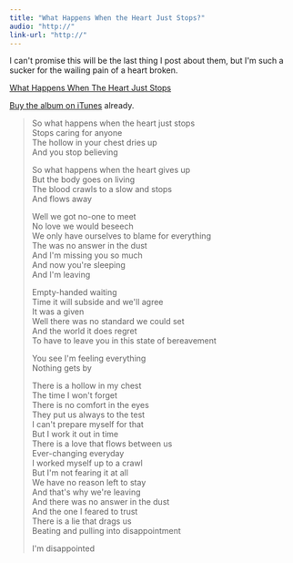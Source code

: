 ```yaml
---
title: "What Happens When the Heart Just Stops?"
audio: "http://"
link-url: "http://"
---
```

<p>I can't promise this will be the last thing I post about them, but I'm such a sucker for the wailing pain of a heart broken.</p>
<p><a href='https://chrisenns.com/wp-content/uploads/2009/11/What-Happens-When-The-Heart-Just-Stops1.mp3' class="wpaudio" >What Happens When The Heart Just Stops</a></p>
<p><a href="http://click.linksynergy.com/fs-bin/stat?id=6PFrOqNV4B8&offerid=146261&type=3&subid=0&tmpid=1826&RD_PARM1=http%253A%252F%252Fitunes.apple.com%252Fca%252Falbum%252Fstrict-joy-deluxe-edition%252Fid334528009%253Fuo%253D4%2526partnerId%253D30" target="itunes_store">Buy the album on iTunes</a> already.</p>
<blockquote><p>So what happens when the heart just stops<br />
Stops caring for anyone<br />
The hollow in your chest dries up<br />
And you stop believing</p>
<p>So what happens when the heart gives up<br />
But the body goes on living<br />
The blood crawls to a slow and stops<br />
And flows away</p>
<p>Well we got no-one to meet<br />
No love we would beseech<br />
We only have ourselves to blame for everything<br />
The was no answer in the dust<br />
And I'm missing you so much<br />
And now you're sleeping<br />
And I'm leaving</p>
<p>Empty-handed waiting<br />
Time it will subside and we'll agree<br />
It was a given<br />
Well there was no standard we could set<br />
And the world it does regret<br />
To have to leave you in this state of bereavement</p>
<p>You see I'm feeling everything<br />
Nothing gets by</p>
<p>There is a hollow in my chest<br />
The time I won't forget<br />
There is no comfort in the eyes<br />
They put us always to the test<br />
I can't prepare myself for that<br />
But I work it out in time<br />
There is a love that flows between us<br />
Ever-changing everyday<br />
I worked myself up to a crawl<br />
But I'm not fearing it at all<br />
We have no reason left to stay<br />
And that's why we're leaving<br />
And there was no answer in the dust<br />
And the one I feared to trust<br />
There is a lie that drags us<br />
Beating and pulling into disappointment</p>
<p>I'm disappointed</p></blockquote>
